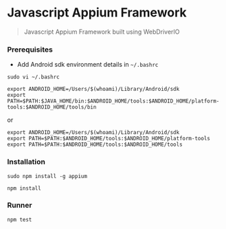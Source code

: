 # Javascript Appium Framework
> Javascript Appium Framework built using WebDriverIO

### Prerequisites
- Add Android sdk environment details in `~/.bashrc`

```
sudo vi ~/.bashrc
```
```
export ANDROID_HOME=/Users/$(whoami)/Library/Android/sdk
export PATH=$PATH:$JAVA_HOME/bin:$ANDROID_HOME/tools:$ANDROID_HOME/platform-tools:$ANDROID_HOME/tools/bin
```
or
```
export ANDROID_HOME=/Users/$(whoami)/Library/Android/sdk
export PATH=$PATH:$ANDROID_HOME/tools:$ANDROID_HOME/platform-tools
export PATH=$PATH:$ANDROID_HOME/tools:$ANDROID_HOME/tools
```

### Installation
```
sudo npm install -g appium

npm install
```

### Runner
```
npm test
```